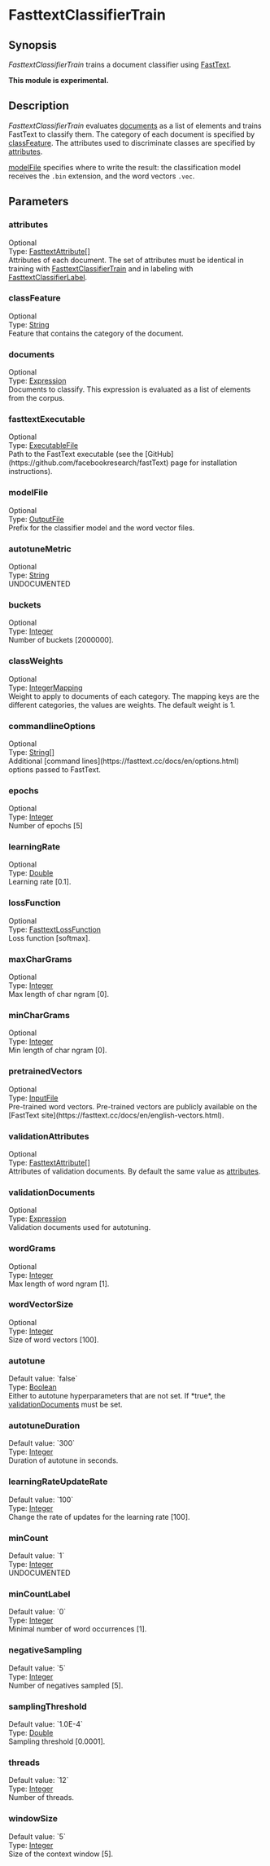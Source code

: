 <h1 class="module">FasttextClassifierTrain</h1>

## Synopsis

*FasttextClassifierTrain* trains a document classifier using [FastText](https://fasttext.cc/).

**This module is experimental.**

## Description

*FasttextClassifierTrain* evaluates <a href="#documents" class="param">documents</a> as a list of elements and trains FastText to classify them. The category of each document is specified by <a href="#classFeature" class="param">classFeature</a>. The attributes used to discriminate classes are specified by <a href="#attributes" class="param">attributes</a>.

<a href="#modelFile" class="param">modelFile</a> specifies where to write the result: the classification model receives the `.bin` extension, and the word vectors `.vec`.

## Parameters

<h3 name="attributes" class="param">attributes</h3>

<div class="param-level param-level-optional">Optional
</div>
<div class="param-type">Type: <a href="../converter/fr.inra.maiage.bibliome.alvisnlp.bibliomefactory.modules.fasttext.FasttextAttribute%5B%5D" class="converter">FasttextAttribute[]</a>
</div>
Attributes of each document. The set of attributes must be identical in training with <a href="../module/FasttextClassifierTrain" class="module">FasttextClassifierTrain</a> and in labeling with <a href="../module/FasttextClassifierLabel" class="module">FasttextClassifierLabel</a>.

<h3 name="classFeature" class="param">classFeature</h3>

<div class="param-level param-level-optional">Optional
</div>
<div class="param-type">Type: <a href="../converter/java.lang.String" class="converter">String</a>
</div>
Feature that contains the category of the document.

<h3 name="documents" class="param">documents</h3>

<div class="param-level param-level-optional">Optional
</div>
<div class="param-type">Type: <a href="../converter/fr.inra.maiage.bibliome.alvisnlp.core.corpus.expressions.Expression" class="converter">Expression</a>
</div>
Documents to classify. This expression is evaluated as a list of elements from the corpus.

<h3 name="fasttextExecutable" class="param">fasttextExecutable</h3>

<div class="param-level param-level-optional">Optional
</div>
<div class="param-type">Type: <a href="../converter/fr.inra.maiage.bibliome.util.files.ExecutableFile" class="converter">ExecutableFile</a>
</div>
Path to the FastText executable (see the [GitHub](https://github.com/facebookresearch/fastText) page for installation instructions).

<h3 name="modelFile" class="param">modelFile</h3>

<div class="param-level param-level-optional">Optional
</div>
<div class="param-type">Type: <a href="../converter/fr.inra.maiage.bibliome.util.files.OutputFile" class="converter">OutputFile</a>
</div>
Prefix for the classifier model and the word vector files.

<h3 name="autotuneMetric" class="param">autotuneMetric</h3>

<div class="param-level param-level-optional">Optional
</div>
<div class="param-type">Type: <a href="../converter/java.lang.String" class="converter">String</a>
</div>
UNDOCUMENTED

<h3 name="buckets" class="param">buckets</h3>

<div class="param-level param-level-optional">Optional
</div>
<div class="param-type">Type: <a href="../converter/java.lang.Integer" class="converter">Integer</a>
</div>
Number of buckets [2000000].

<h3 name="classWeights" class="param">classWeights</h3>

<div class="param-level param-level-optional">Optional
</div>
<div class="param-type">Type: <a href="../converter/fr.inra.maiage.bibliome.alvisnlp.core.module.types.IntegerMapping" class="converter">IntegerMapping</a>
</div>
Weight to apply to documents of each category. The mapping keys are the different categories, the values are weights. The default weight is 1.

<h3 name="commandlineOptions" class="param">commandlineOptions</h3>

<div class="param-level param-level-optional">Optional
</div>
<div class="param-type">Type: <a href="../converter/java.lang.String%5B%5D" class="converter">String[]</a>
</div>
Additional [command lines](https://fasttext.cc/docs/en/options.html) options passed to FastText.

<h3 name="epochs" class="param">epochs</h3>

<div class="param-level param-level-optional">Optional
</div>
<div class="param-type">Type: <a href="../converter/java.lang.Integer" class="converter">Integer</a>
</div>
Number of epochs [5]

<h3 name="learningRate" class="param">learningRate</h3>

<div class="param-level param-level-optional">Optional
</div>
<div class="param-type">Type: <a href="../converter/java.lang.Double" class="converter">Double</a>
</div>
Learning rate [0.1].

<h3 name="lossFunction" class="param">lossFunction</h3>

<div class="param-level param-level-optional">Optional
</div>
<div class="param-type">Type: <a href="../converter/fr.inra.maiage.bibliome.alvisnlp.bibliomefactory.modules.fasttext.FasttextLossFunction" class="converter">FasttextLossFunction</a>
</div>
Loss function [softmax].

<h3 name="maxCharGrams" class="param">maxCharGrams</h3>

<div class="param-level param-level-optional">Optional
</div>
<div class="param-type">Type: <a href="../converter/java.lang.Integer" class="converter">Integer</a>
</div>
Max length of char ngram [0].

<h3 name="minCharGrams" class="param">minCharGrams</h3>

<div class="param-level param-level-optional">Optional
</div>
<div class="param-type">Type: <a href="../converter/java.lang.Integer" class="converter">Integer</a>
</div>
Min length of char ngram [0].

<h3 name="pretrainedVectors" class="param">pretrainedVectors</h3>

<div class="param-level param-level-optional">Optional
</div>
<div class="param-type">Type: <a href="../converter/fr.inra.maiage.bibliome.util.files.InputFile" class="converter">InputFile</a>
</div>
Pre-trained word vectors. Pre-trained vectors are publicly available on the [FastText site](https://fasttext.cc/docs/en/english-vectors.html).

<h3 name="validationAttributes" class="param">validationAttributes</h3>

<div class="param-level param-level-optional">Optional
</div>
<div class="param-type">Type: <a href="../converter/fr.inra.maiage.bibliome.alvisnlp.bibliomefactory.modules.fasttext.FasttextAttribute%5B%5D" class="converter">FasttextAttribute[]</a>
</div>
Attributes of validation documents. By default the same value as <a href="#attributes" class="param">attributes</a>.

<h3 name="validationDocuments" class="param">validationDocuments</h3>

<div class="param-level param-level-optional">Optional
</div>
<div class="param-type">Type: <a href="../converter/fr.inra.maiage.bibliome.alvisnlp.core.corpus.expressions.Expression" class="converter">Expression</a>
</div>
Validation documents used for autotuning.

<h3 name="wordGrams" class="param">wordGrams</h3>

<div class="param-level param-level-optional">Optional
</div>
<div class="param-type">Type: <a href="../converter/java.lang.Integer" class="converter">Integer</a>
</div>
Max length of word ngram [1].

<h3 name="wordVectorSize" class="param">wordVectorSize</h3>

<div class="param-level param-level-optional">Optional
</div>
<div class="param-type">Type: <a href="../converter/java.lang.Integer" class="converter">Integer</a>
</div>
Size of word vectors [100].

<h3 name="autotune" class="param">autotune</h3>

<div class="param-level param-level-default-value">Default value: `false`
</div>
<div class="param-type">Type: <a href="../converter/java.lang.Boolean" class="converter">Boolean</a>
</div>
Either to autotune hyperparameters that are not set. If *true*, the <a href="#validationDocuments" class="param">validationDocuments</a> must be set.

<h3 name="autotuneDuration" class="param">autotuneDuration</h3>

<div class="param-level param-level-default-value">Default value: `300`
</div>
<div class="param-type">Type: <a href="../converter/java.lang.Integer" class="converter">Integer</a>
</div>
Duration of autotune in seconds.

<h3 name="learningRateUpdateRate" class="param">learningRateUpdateRate</h3>

<div class="param-level param-level-default-value">Default value: `100`
</div>
<div class="param-type">Type: <a href="../converter/java.lang.Integer" class="converter">Integer</a>
</div>
Change the rate of updates for the learning rate [100].

<h3 name="minCount" class="param">minCount</h3>

<div class="param-level param-level-default-value">Default value: `1`
</div>
<div class="param-type">Type: <a href="../converter/java.lang.Integer" class="converter">Integer</a>
</div>
UNDOCUMENTED

<h3 name="minCountLabel" class="param">minCountLabel</h3>

<div class="param-level param-level-default-value">Default value: `0`
</div>
<div class="param-type">Type: <a href="../converter/java.lang.Integer" class="converter">Integer</a>
</div>
Minimal number of word occurrences [1].

<h3 name="negativeSampling" class="param">negativeSampling</h3>

<div class="param-level param-level-default-value">Default value: `5`
</div>
<div class="param-type">Type: <a href="../converter/java.lang.Integer" class="converter">Integer</a>
</div>
Number of negatives sampled [5].

<h3 name="samplingThreshold" class="param">samplingThreshold</h3>

<div class="param-level param-level-default-value">Default value: `1.0E-4`
</div>
<div class="param-type">Type: <a href="../converter/java.lang.Double" class="converter">Double</a>
</div>
Sampling threshold [0.0001].

<h3 name="threads" class="param">threads</h3>

<div class="param-level param-level-default-value">Default value: `12`
</div>
<div class="param-type">Type: <a href="../converter/java.lang.Integer" class="converter">Integer</a>
</div>
Number of threads.

<h3 name="windowSize" class="param">windowSize</h3>

<div class="param-level param-level-default-value">Default value: `5`
</div>
<div class="param-type">Type: <a href="../converter/java.lang.Integer" class="converter">Integer</a>
</div>
Size of the context window [5].

